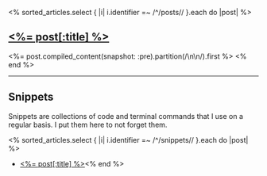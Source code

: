 <% sorted_articles.select { |i| i.identifier =~ /^\/posts\// }.each do |post| %>
## [<%= post[:title] %>](<%= post.path %>)
<%= post.compiled_content(snapshot: :pre).partition(/\n\n/).first %>
<% end %>

---

## Snippets

Snippets are collections of code and terminal commands that I use on a regular basis. I put them here to not forget them.

<% sorted_articles.select { |i| i.identifier =~ /^\/snippets\// }.each do |post| %>
* [<%= post[:title] %>](<%= post.path %>)<% end %>
